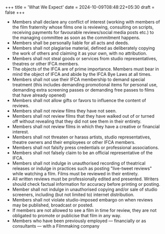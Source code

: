 +++
title = 'What We Expect'
date = 2024-10-09T08:48:22+05:30
draft = false
+++

- Members shall declare any conflict of interest (working with members of the film fraternity whose films one is reviewing, consulting on scripts, receiving payments for favourable reviews/social media posts etc.) to the managing committee as soon as the commitment happens.
- Members shall be personally liable for all acts and deeds.
- Members shall not plagiarise material, defined as deliberately copying the work of others and claiming it as your own, with no attribution.
- Members shall not steal goods or services from studio representatives, theatres or other IFCA members.
- The objects of the IFCA are of prime importance. Members must bear in mind the object of IFCA and abide by the IFCA Bye Laws at all times.
- Members shall not use their IFCA membership to demand special treatment (this includes demanding promotional items for personal use, demanding extra screening passes or demanding free passes to films that have already opened)
- Members shall not allow gifts or favors to influence the content of reviews.
- Members shall not review films they have not seen.
- Members shall not review films that they have walked out of or turned off without revealing that they did not see them in their entirety.
- Members shall not review films in which they have a creative or financial interest.
- Members shall not threaten or harass artists, studio representatives, theatre owners and their employees or other IFCA members.
- Members shall not falsify press credentials or professional associations.
- Members shall not falsely claim to be an official representative of the IFCA.
- Members shall not indulge in unauthorised recording of theatrical releases or indulge in practices such as posting "live-tweet reviews" while watching a film. Films must be reviewed in their entirety.
- All written reviews must be professionally edited and presented. Writers should check factual information for accuracy before printing or posting.
- Member shall not indulge in unauthorised copying and/or sale of studio screeners, including (but not limited to) internet distribution.
- Members shall not violate studio-imposed embargo on when reviews may be published, broadcast or posted.
- If members are not allowed to see a film in time for review, they are not obligated to promote or publicise that film in any way.
- Members who have been previously employed &mdash; financially or as consultants &mdash; with a Filmmaking company
